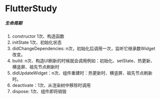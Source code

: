 # FlutterStudy

##### 生命周期
1. constructor 1次、构造函数
2. initState 1次、初始化状态
3. didChangeDependencies: n次，初始化后调用一次，监听它继承数Widget改变。
4. build: n次、构造UI刷新的时候就会调用例如：初始化、setState、热更新、横竖屏、祖先节点刷新时
5. didUpdateWidget：n次、组件重建时：热更新时、横竖屏、祖先节点刷新时。
6. deactivate：1次、从渲染树中移除时调用
7. dispose: 1次、组件即将销毁
